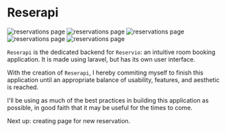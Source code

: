 # Reserapi


![reservations page](https://i.ibb.co/HxWkM1B/image.png)
![reservations page](https://i.ibb.co/SJz6zcT/image.png)
![reservations page](https://i.ibb.co/KxfXX2p/image.png)
![reservations page](https://i.ibb.co/xYF5bL0/image.png)
![reservations page](https://i.ibb.co/6DzkvR0/image.png)


`Reserapi` is the dedicated backend for `Reservio`: an intuitive room booking application. It is made using laravel, but has its own user interface.

With the creation of `Reserapi`, I hereby commiting myself to finish this application until an appropriate balance of usability, features, and aesthetic is reached.

I'll be using as much of the best practices in building this application as possible, in good faith that it may be useful for the times to come.

Next up: creating page for new reservation.
